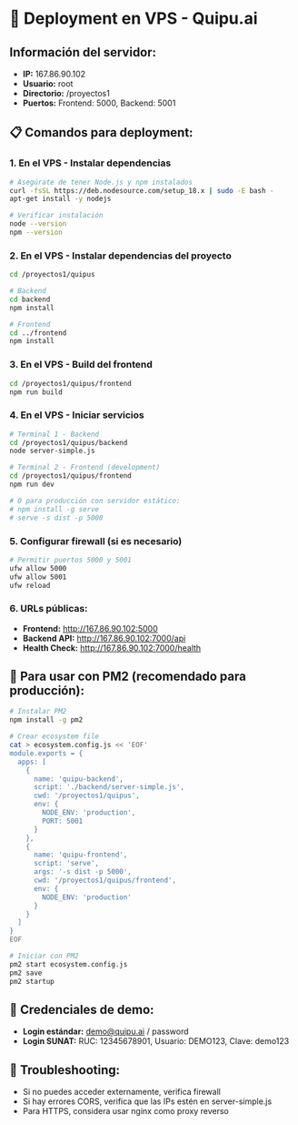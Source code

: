 # 🚀 Deployment en VPS - Quipu.ai

## Información del servidor:
- **IP:** 167.86.90.102
- **Usuario:** root
- **Directorio:** /proyectos1
- **Puertos:** Frontend: 5000, Backend: 5001

## 📋 Comandos para deployment:

### 1. En el VPS - Instalar dependencias
```bash
# Asegúrate de tener Node.js y npm instalados
curl -fsSL https://deb.nodesource.com/setup_18.x | sudo -E bash -
apt-get install -y nodejs

# Verificar instalación
node --version
npm --version
```

### 2. En el VPS - Instalar dependencias del proyecto
```bash
cd /proyectos1/quipus

# Backend
cd backend
npm install

# Frontend
cd ../frontend
npm install
```

### 3. En el VPS - Build del frontend
```bash
cd /proyectos1/quipus/frontend
npm run build
```

### 4. En el VPS - Iniciar servicios
```bash
# Terminal 1 - Backend
cd /proyectos1/quipus/backend
node server-simple.js

# Terminal 2 - Frontend (development)
cd /proyectos1/quipus/frontend
npm run dev

# O para producción con servidor estático:
# npm install -g serve
# serve -s dist -p 5000
```

### 5. Configurar firewall (si es necesario)
```bash
# Permitir puertos 5000 y 5001
ufw allow 5000
ufw allow 5001
ufw reload
```

### 6. URLs públicas:
- **Frontend:** http://167.86.90.102:5000
- **Backend API:** http://167.86.90.102:7000/api
- **Health Check:** http://167.86.90.102:7000/health

## 🔧 Para usar con PM2 (recomendado para producción):

```bash
# Instalar PM2
npm install -g pm2

# Crear ecosystem file
cat > ecosystem.config.js << 'EOF'
module.exports = {
  apps: [
    {
      name: 'quipu-backend',
      script: './backend/server-simple.js',
      cwd: '/proyectos1/quipus',
      env: {
        NODE_ENV: 'production',
        PORT: 5001
      }
    },
    {
      name: 'quipu-frontend',
      script: 'serve',
      args: '-s dist -p 5000',
      cwd: '/proyectos1/quipus/frontend',
      env: {
        NODE_ENV: 'production'
      }
    }
  ]
}
EOF

# Iniciar con PM2
pm2 start ecosystem.config.js
pm2 save
pm2 startup
```

## 🔐 Credenciales de demo:
- **Login estándar:** demo@quipu.ai / password
- **Login SUNAT:** RUC: 12345678901, Usuario: DEMO123, Clave: demo123

## 🐛 Troubleshooting:
- Si no puedes acceder externamente, verifica firewall
- Si hay errores CORS, verifica que las IPs estén en server-simple.js
- Para HTTPS, considera usar nginx como proxy reverso